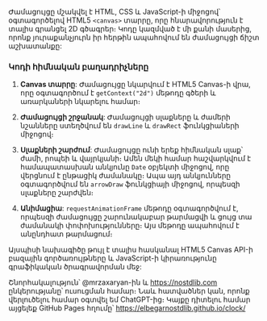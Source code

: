 Ժամացույցը մշակվել է HTML, CSS և JavaScript-ի միջոցով՝ օգտագործելով HTML5 `<canvas>` տարրը, որը հնարավորություն է տալիս գրանցել 2D գծագրեր։ Կոդը կազմված է մի քանի մասերից, որոնք յուրաքանչյուրն իր հերթին ապահովում են ժամացույցի ճիշտ աշխատանքը:

### Կոդի հիմնական բաղադրիչները

1. **Canvas տարրը**: Ժամացույցը նկարվում է HTML5 Canvas-ի վրա, որը օգտագործում է `getContext("2d")` մեթոդը գծերի և առարկաների նկարելու համար։

2. **Ժամացույցի շրջանակ**: Ժամացույցի սլաքները և ժամերի նշանները ստեղծվում են `drawLine` և `drawRect` ֆունկցիաների միջոցով։ 

3. **Սլաքների շարժում**: Ժամացույցը ունի երեք հիմնական սլաք՝ ժամի, րոպեի և վայրկյանի։ Ամեն մեկի համար հաշվարկվում է համապատասխան անկյունը `Date` օբյեկտի միջոցով, որը վերցնում է ընթացիկ ժամանակը։ Ապա այդ անկյունները օգտագործվում են `arrowDraw` ֆունկցիայի միջոցով, որպեսզի սլաքները շարժվեն։

4. **Անիմացիա**: `requestAnimationFrame` մեթոդը օգտագործվում է, որպեսզի ժամացույցը շարունակաբար թարմացվի և ցույց տա ժամանակի փոփոխությունները։ Այս մեթոդը ապահովում է անընդհատ թարմացում։


Այսպիսի նախագիծը թույլ է տալիս հասկանալ HTML5 Canvas API-ի բազային գործառույթները և JavaScript-ի կիրառությունը գրաֆիկական ծրագրավորման մեջ:

Շնորհակալություն՝ @mrzaxaryan-ին և https://nostdlib.com ընկերությանը՝ ուսուցման համար։
Նաև հատվածներ կան, որոնք վերլուծելու համար օգտվել եմ ChatGPT-ից։
Կայքը դիտելու համար այցելեք GitHub Pages հղումը՝ https://elbegarnostdlib.github.io/clock/
